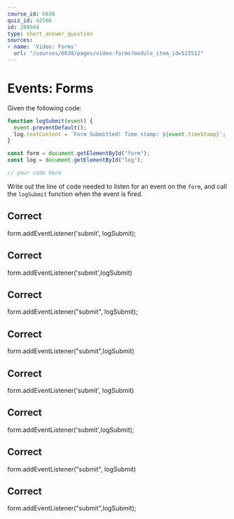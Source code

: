 ```yaml
---
course_id: 6638
quiz_id: 42566
id: 289944
type: short_answer_question
sources:
- name: 'Video: Forms'
  url: "/courses/6638/pages/video-forms?module_item_id=523512"
---
```


# Events: Forms

Given the following code:

```javascript
function logSubmit(event) {
  event.preventDefault();
  log.textContent = `Form Submitted! Time stamp: ${event.timeStamp}`;
}

const form = document.getElementById("form");
const log = document.getElementById("log");

// your code here
```

Write out the line of code needed to listen for an event on the `form`, and call
the `logSubmit` function when the event is fired.

## Correct

form.addEventListener('submit', logSubmit);

## Correct

form.addEventListener('submit',logSubmit)

## Correct

form.addEventListener("submit", logSubmit);

## Correct

form.addEventListener("submit",logSubmit)

## Correct

form.addEventListener('submit', logSubmit)

## Correct

form.addEventListener('submit',logSubmit);

## Correct

form.addEventListener("submit", logSubmit)

## Correct

form.addEventListener("submit",logSubmit);
